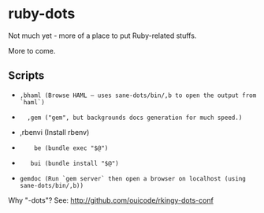 ruby-dots
========

Not much yet - more of a place to put Ruby-related stuffs.

More to come.

Scripts
-------

<!--
Requires: https://github.com/sharpsaw/perl-dots (for its bin/bin-docs)
Update by having sharpsaw/perl-dots then yy@" on the next line:
jjV}k!bin-docs
-->
*     ,bhaml (Browse HAML — uses sane-dots/bin/,b to open the output from `haml`)
*       ,gem ("gem", but backgrounds docs generation for much speed.)
*    ,rbenvi (Install rbenv)
*         be (bundle exec "$@")
*        bui (bundle install "$@")
*     gemdoc (Run `gem server` then open a browser on localhost (using sane-dots/bin/,b))

Why "-dots"?  See: http://github.com/ouicode/rkingy-dots-conf
